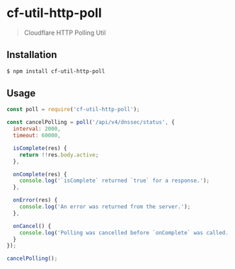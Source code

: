 # cf-util-http-poll

> Cloudflare HTTP Polling Util

## Installation

```sh
$ npm install cf-util-http-poll
```

## Usage

```js
const poll = require('cf-util-http-poll');

const cancelPolling = poll('/api/v4/dnssec/status', {
  interval: 2000,
  timeout: 60000,

  isComplete(res) {
    return !!res.body.active;
  },

  onComplete(res) {
    console.log('`isComplete` returned `true` for a response.');
  },

  onError(res) {
    console.log('An error was returned from the server.');
  },

  onCancel() {
    console.log('Polling was cancelled before `onComplete` was called.');
  }
});

cancelPolling();
```

